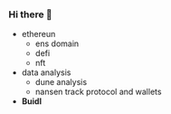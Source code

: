 ### Hi there 👋


* ethereun
  * ens domain
  * defi 
  * nft
* data analysis
  * dune analysis
  * nansen track protocol and wallets
* **Buidl** 
      
 


<!--
**libaice/libaice** is a ✨ _special_ ✨ repository because its `README.md` (this file) appears on your GitHub profile.

Here are some ideas to get you started:

- 🔭 I’m currently working on ...
- 🌱 I’m currently learning ...
- 👯 I’m looking to collaborate on ...
- 🤔 I’m looking for help with ...
- 💬 Ask me about ...
- 📫 How to reach me: ...
- 😄 Pronouns: ...
- ⚡ Fun fact: ...
-->
